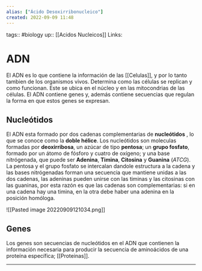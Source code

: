 ```yaml
---
alias: ["Ácido Desoxirribonucleico"]
created: 2022-09-09 11:48
---
```

tags:: #biology 
up:: [[Acidos Nucleicos]]
Links: 
# ADN
El ADN es lo que contiene la información de las [[Celulas]], y por lo tanto tambien de los organismos vivos. Determina como las células se replican y como funcionan. Este se ubica en el núcleo y en las mitocondrias de las células. El ADN contiene genes y, además contiene secuencias que regulan la forma en que estos genes se expresan.

## Nucleótidos
El ADN esta formado por dos cadenas complementarias de **nucleótidos** , lo que se conoce como la **doble hélice**. Los nucleótidos son moleculas formadas por **deoxirribosa**, un azúcar de tipo **pentosa**; un **grupo fosfato**, formado por un átomo de fósforo y cuatro de oxígeno; y una base nitrógenada, que puede ser **Adenina**, **Timina**, **Citosina** y **Guanina** (*ATCG*). La pentosa y el grupo fosfato se intercalan dandole estructura a la cadena y las bases nitrógenadas forman una secuencia que mantiene unidas a las dos cadenas, las adeninas pueden unirse con las timinas y las citosinas con las guaninas, por esta razón es que las cadenas son complementarias: si en una cadena hay una timina, en la otra debe haber una adenina en la posición homóloga.

![[Pasted image 20220909121034.png]]

## Genes
Los genes son secuencias de nucleótidos en el ADN que contienen la información necesaria para producir la secuencia de aminoácidos de una proteína específica; [[Proteinas]].
___
